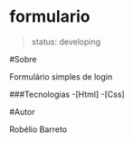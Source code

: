 <h1>formulario</h1>

>status: developing

<p align="center">
    <a href="#sobre"></a>
    <a href="#autor"></a>
</p>

#Sobre 
<p>Formulário simples de login</p>

###Tecnologias
-[Html]
-[Css]

#Autor
<p>Robélio Barreto</p>